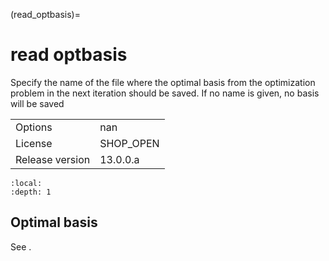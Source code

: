 (read_optbasis)=
# read optbasis
Specify the name of the file where the optimal basis from the optimization problem in the next iteration should be saved. If no name is given, no basis will be saved

|   |   |
|---|---|
|Options|nan|
|License|SHOP_OPEN|
|Release version|13.0.0.a|

```{contents}
:local:
:depth: 1
```

## Optimal basis
See [](save_optbasis).



